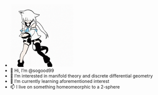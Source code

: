 - <img src="fig/fubuki-dance.gif" width="200" height="200" />
- 👋 Hi, I’m @sogood99
- 👀 I’m interested in manifold theory and discrete differential geometry
- 🌱 I’m currently learning aforementioned interest
- 📫 I live on something homeomeorphic to a 2-sphere

<!---
sogood99/sogood99 is a ✨ special ✨ repository because its `README.md` (this file) appears on your GitHub profile.
You can click the Preview link to take a look at your changes.
--->
